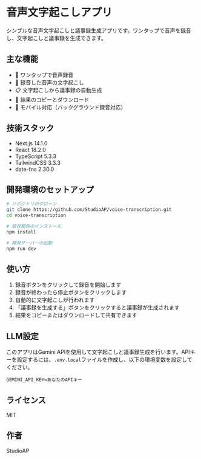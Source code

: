 # 音声文字起こしアプリ

シンプルな音声文字起こしと議事録生成アプリです。ワンタップで音声を録音し、文字起こしと議事録を生成できます。

## 主な機能

- 🎤 ワンタップで音声録音
- 📝 録音した音声の文字起こし
- 📋 文字起こしから議事録の自動生成
- 💾 結果のコピーとダウンロード
- 📱 モバイル対応（バックグラウンド録音対応）

## 技術スタック

- Next.js 14.1.0
- React 18.2.0
- TypeScript 5.3.3
- TailwindCSS 3.3.3
- date-fns 2.30.0

## 開発環境のセットアップ

```bash
# リポジトリのクローン
git clone https://github.com/StudioAP/voice-transcription.git
cd voice-transcription

# 依存関係のインストール
npm install

# 開発サーバーの起動
npm run dev
```

## 使い方

1. 録音ボタンをクリックして録音を開始します
2. 録音が終わったら停止ボタンをクリックします
3. 自動的に文字起こしが行われます
4. 「議事録を生成する」ボタンをクリックすると議事録が生成されます
5. 結果をコピーまたはダウンロードして共有できます

## LLM設定

このアプリはGemini APIを使用して文字起こしと議事録生成を行います。APIキーを設定するには、`.env.local`ファイルを作成し、以下の環境変数を設定してください。

```
GEMINI_API_KEY=あなたのAPIキー
```

## ライセンス

MIT

## 作者

StudioAP
